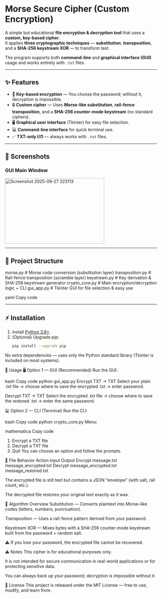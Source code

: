 # Morse Secure Cipher (Custom Encryption)

A simple but educational **file encryption & decryption tool** that uses a **custom, key-based cipher**.  
It applies **three cryptographic techniques** — **substitution**, **transposition**, and a **SHA-256 keystream XOR** — to transform text.

The program supports both **command-line** and **graphical interface (GUI)** usage and works entirely with `.txt` files.

---

## ✨ Features

- 🔑 **Key-based encryption** — You choose the password; without it, decryption is impossible.  
- 🔒 **Custom cipher** — Uses **Morse-like substitution**, **rail-fence transposition**, and a **SHA-256 counter-mode keystream** (no standard ciphers).  
- 🖥️ **Graphical user interface** (Tkinter) for easy file selection.  
- 💻 **Command-line interface** for quick terminal use.  
- ✅ **TXT-only I/O** — always works with `.txt` files.

---

## 📸 Screenshots

### GUI Main Window
<img width="329" height="216" alt="Screenshot 2025-09-27 223113" src="https://github.com/user-attachments/assets/774c343e-efe9-47c1-9bc6-f89e28985384" />


---

## 📂 Project Structure

morse.py # Morse code conversion (substitution layer)
transposition.py # Rail-fence transposition (scramble layer)
keystream.py # Key derivation & SHA-256 keystream generator
crypto_core.py # Main encryption/decryption logic + CLI
gui_app.py # Tkinter GUI for file selection & easy use

yaml
Copy code

---

## ⚡ Installation

1. Install [Python 3.8+](https://www.python.org/downloads/).
2. (Optional) Upgrade pip:
   ```bash
   pip install --upgrade pip
No extra dependencies — uses only the Python standard library (Tkinter is included on most systems).

🚀 Usage
🖥️ Option 1 — GUI (Recommended)
Run the GUI:

bash
Copy code
python gui_app.py
Encrypt TXT → TXT
Select your plain .txt file → choose where to save the encrypted .txt → enter password.

Decrypt TXT → TXT
Select the encrypted .txt file → choose where to save the restored .txt → enter the same password.

💻 Option 2 — CLI (Terminal)
Run the CLI:

bash
Copy code
python crypto_core.py
Menu:

mathematica
Copy code
1) Encrypt a TXT file
2) Decrypt a TXT file
3) Quit
You can choose an option and follow the prompts.

📂 File Behavior
Action	Input	Output
Encrypt	message.txt	message_encrypted.txt
Decrypt	message_encrypted.txt	message_restored.txt

The encrypted file is still text but contains a JSON “envelope” (with salt, rail count, etc.).

The decrypted file restores your original text exactly as it was.

🔐 Algorithm Overview
Substitution — Converts plaintext into Morse-like codes (letters, numbers, punctuation).

Transposition — Uses a rail-fence pattern derived from your password.

Keystream XOR — Mixes bytes with a SHA-256 counter-mode keystream built from the password + random salt.

⚠️ If you lose your password, the encrypted file cannot be recovered.

⚠️ Notes
This cipher is for educational purposes only.

It is not intended for secure communication in real-world applications or for protecting sensitive data.

You can always back up your password; decryption is impossible without it.

📜 License
This project is released under the MIT License — free to use, modify, and learn from.

